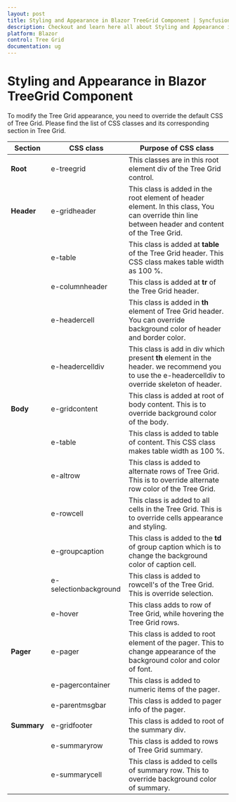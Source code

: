 ```yaml
---
layout: post
title: Styling and Appearance in Blazor TreeGrid Component | Syncfusion
description: Checkout and learn here all about Styling and Appearance in Syncfusion Blazor TreeGrid component and more.
platform: Blazor
control: Tree Grid
documentation: ug
---
```


# Styling and Appearance in Blazor TreeGrid Component

To modify the Tree Grid appearance, you need to override the default CSS of Tree Grid. Please find the list of CSS classes and its corresponding section in Tree Grid.

Section|CSS class|Purpose of CSS class
-----|-----|-----
**Root**|e-treegrid|This classes are in this root element div of the Tree Grid control.
**Header**|e-gridheader|This class is added in the root element of header element. In this class, You can override thin line between header and content of the Tree Grid.
||e-table|This class is added at **table** of the Tree Grid header. This CSS class makes table width as 100 %.
||e-columnheader|This class is added at **tr** of the Tree Grid header.
||e-headercell|This class is added in **th** element of Tree Grid header. You can override background color of header and border color.
||e-headercelldiv|This class is add in div which present **th** element in the header. we recommend you to use the e-headercelldiv to override skeleton of header.
**Body**|e-gridcontent|This class is added at root of body content. This is to override background color of the body.
||e-table|This class is added to table of content. This CSS class makes table width as 100 %.
||e-altrow|This class is added to alternate rows of Tree Grid. This is to override alternate row color of the Tree Grid.
||e-rowcell|This class is added to all cells in the Tree Grid. This is to override cells appearance and styling.
||e-groupcaption|This class is added to the **td** of group caption which is to change the background color of caption cell.
||e-selectionbackground|This class is added to rowcell's of the Tree Grid. This is override selection.
||e-hover|This class adds to row of Tree Grid, while hovering the Tree Grid rows.
**Pager**|e-pager|This class is added to root element of the pager. This to change appearance of the background color and color of font.
||e-pagercontainer|This class is added to numeric items of the pager.
||e-parentmsgbar|This class is added to pager info of the pager.
**Summary**|e-gridfooter|This class is added to root of the summary div.
||e-summaryrow|This class is added to rows of Tree Grid summary.
||e-summarycell|This class is added to cells of summary row. This to override background color of summary.